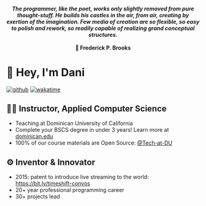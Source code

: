 #### <p align="center"><em>The programmer, like the poet, works only slightly removed from pure thought-stuff. He builds his castles in the air, from air, creating by exertion of the imagination. Few media of creation are so flexible, so easy to polish and rework, so readily capable of realizing grand conceptual structures.</em><br><br>💬 Frederick P. Brooks</p>

# 👋 Hey, I'm Dani
[![github](https://img.shields.io/github/followers/droxey?logo=github&style=flat)](https://github.com/droxey?tab=followers)
[![wakatime](https://wakatime.com/badge/user/fc0b994f-1296-4c11-84d2-ef002f08d9be.svg?style=flat)](https://wakatime.com/@fc0b994f-1296-4c11-84d2-ef002f08d9be)

## 👩‍🏫 Instructor, Applied Computer Science
- Teaching at Dominican University of California
- Complete your BSCS degree in under 3 years! Learn more at [dominican.edu](dominican.edu)
- 100% of our course materials are Open Source: [@Tech-at-DU](https://github.com/tech-at-DU)

## :gear: Inventor & Innovator
- 2015: patent to introduce live streaming to the world: <https://bit.ly/timeshift-convos>
- 20+ year professional programming career
- 30+ projects lead
